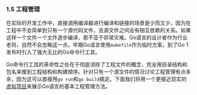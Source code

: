 ### 1.5 工程管理
在实际的开发工作中，直接调用编译器进行编译和链接的场景是少而又少，因为在工程中不会简单到只有一个源代码文件，且源文件之间会有相互依赖的关系。如果这样一个文件一个文件逐步编译，那不亚于异常灾难。Go语言的设计者作为行业老将，自然不会忽略这一点。早期Go语言使用`makefile`作为临时方案，到了Go 1发布时引入了强大无比的Go命令行工具。

Go命令行工具的革命性之处在于彻底消除了工程文件的概念，完全用目录结构和包名来推到工程结构和构建顺序。针对只有一个源文件的情况讨论工程管理有点多余，因为这可以直接用`go run`和`go build`搞定。下面我们将用一个更接近现实的[虚拟项目](https://github.com/Lynn--/TheGoProgrammingLanguage/tree/master/code/ChapterOne/calcproj)来展示Go语言的基本工程管理方法。